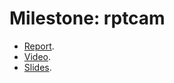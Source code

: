 # Milestone: rptcam

- [Report](report.pdf).
- [Video](report.pdf).
- [Slides](https://docs.google.com/presentation/d/1Mo3CqPqrnIQlbfbRis2KF_ZsO8eI7PCFpY-zZiVBg_I/edit?usp=sharing).
